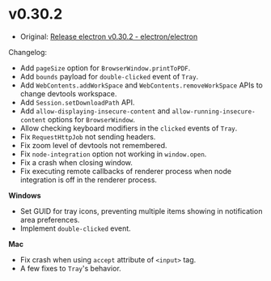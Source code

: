# v0.30.2

* Original: [Release electron v0.30.2 - electron/electron](https://github.com/electron/electron/releases/tag/v0.30.2)

Changelog:

* Add `pageSize` option for `BrowserWindow.printToPDF`.
* Add `bounds` payload for `double-clicked` event of `Tray`.
* Add `WebContents.addWorkSpace` and `WebContents.removeWorkSpace` APIs to change devtools workspace.
* Add `Session.setDownloadPath` API.
* Add `allow-displaying-insecure-content` and `allow-running-insecure-content` options for `BrowserWindow`.
* Allow checking keyboard modifiers in the `clicked` events of `Tray`.
* Fix `RequestHttpJob` not sending headers.
* Fix zoom level of devtools not remembered.
* Fix `node-integration` option not working in `window.open`.
* Fix a crash when closing window.
* Fix executing remote callbacks of renderer process when node integration is off in the renderer process.

**Windows**

* Set GUID for tray icons, preventing multiple items showing in notification area preferences.
* Implement `double-clicked` event.

**Mac**

* Fix crash when using `accept` attribute of `<input>` tag.
* A few fixes to `Tray`'s behavior.
